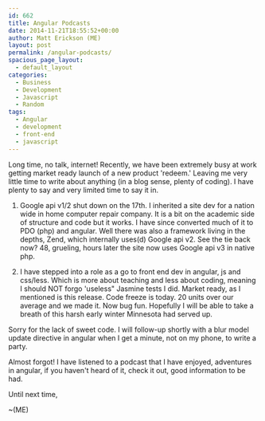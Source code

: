 ```yaml
---
id: 662
title: Angular Podcasts
date: 2014-11-21T18:55:52+00:00
author: Matt Erickson (ME)
layout: post
permalink: /angular-podcasts/
spacious_page_layout:
  - default_layout
categories:
  - Business
  - Development
  - Javascript
  - Random
tags:
  - Angular
  - development
  - front-end
  - javascript
---
```

Long time, no talk, internet! Recently, we have been extremely busy at work getting market ready launch of a new product 'redeem.' Leaving me very little time to write about anything (in a blog sense, plenty of coding). I have plenty to say and very limited time to say it in.  


  
1) Google api v1/2 shut down on the 17th. I inherited a site dev for a nation wide in home computer repair company. It is a bit on the academic side of structure and code but it works. I have since converted much of it to PDO (php) and angular. Well there was also a framework living in the depths, Zend, which internally uses(d) Google api v2. See the tie back now? 48, grueling, hours later the site now uses Google api v3 in native php.  


  
2) I have stepped into a role as a go to front end dev in angular, js and css/less. Which is more about teaching and less about coding, meaning I should NOT forgo 'useless" Jasmine tests I did. Market ready, as I mentioned is this release. Code freeze is today. 20 units over our average and we made it. Now bug fun. Hopefully I will be able to take a breath of this harsh early winter Minnesota had served up.  


  
Sorry for the lack of sweet code. I will follow-up shortly with a blur model update directive in angular when I get a minute, not on my phone, to write a party.  


  
Almost forgot! I have listened to a podcast that I have enjoyed, adventures in angular, if you haven't heard of it, check it out, good information to be had.  


  
Until next time,  


  
~(ME)